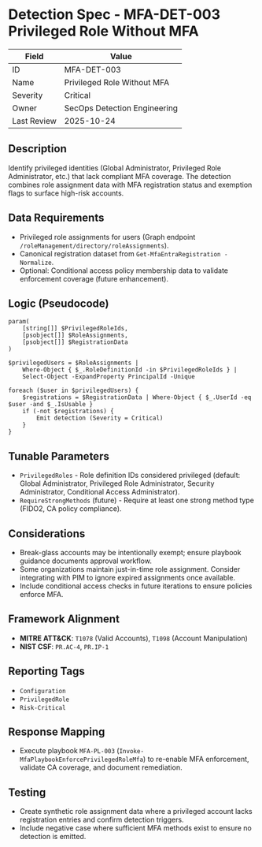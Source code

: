 # Detection Spec - MFA-DET-003 Privileged Role Without MFA

| Field | Value |
|-------|-------|
| ID | MFA-DET-003 |
| Name | Privileged Role Without MFA |
| Severity | Critical |
| Owner | SecOps Detection Engineering |
| Last Review | 2025-10-24 |

## Description
Identify privileged identities (Global Administrator, Privileged Role Administrator, etc.) that lack compliant MFA coverage. The detection combines role assignment data with MFA registration status and exemption flags to surface high-risk accounts.

## Data Requirements
- Privileged role assignments for users (Graph endpoint `/roleManagement/directory/roleAssignments`).
- Canonical registration dataset from `Get-MfaEntraRegistration -Normalize`.
- Optional: Conditional access policy membership data to validate enforcement coverage (future enhancement).

## Logic (Pseudocode)
```
param(
    [string[]] $PrivilegedRoleIds,
    [psobject[]] $RoleAssignments,
    [psobject[]] $RegistrationData
)

$privilegedUsers = $RoleAssignments |
    Where-Object { $_.RoleDefinitionId -in $PrivilegedRoleIds } |
    Select-Object -ExpandProperty PrincipalId -Unique

foreach ($user in $privilegedUsers) {
    $registrations = $RegistrationData | Where-Object { $_.UserId -eq $user -and $_.IsUsable }
    if (-not $registrations) {
        Emit detection (Severity = Critical)
    }
}
```

## Tunable Parameters
- `PrivilegedRoles` - Role definition IDs considered privileged (default: Global Administrator, Privileged Role Administrator, Security Administrator, Conditional Access Administrator).
- `RequireStrongMethods` (future) - Require at least one strong method type (FIDO2, CA policy compliance).

## Considerations
- Break-glass accounts may be intentionally exempt; ensure playbook guidance documents approval workflow.
- Some organizations maintain just-in-time role assignment. Consider integrating with PIM to ignore expired assignments once available.
- Include conditional access checks in future iterations to ensure policies enforce MFA.

## Framework Alignment
- **MITRE ATT&CK**: `T1078` (Valid Accounts), `T1098` (Account Manipulation)
- **NIST CSF**: `PR.AC-4`, `PR.IP-1`

## Reporting Tags
- `Configuration`
- `PrivilegedRole`
- `Risk-Critical`

## Response Mapping
- Execute playbook `MFA-PL-003` (`Invoke-MfaPlaybookEnforcePrivilegedRoleMfa`) to re-enable MFA enforcement, validate CA coverage, and document remediation.

## Testing
- Create synthetic role assignment data where a privileged account lacks registration entries and confirm detection triggers.
- Include negative case where sufficient MFA methods exist to ensure no detection is emitted.

